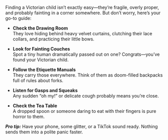 

Finding a Victorian child isn’t exactly easy—they’re fragile, overly proper, and probably fainting in a corner somewhere. But don’t worry, here’s your go-to guide:

- **Check the Drawing Room**  
  They love hiding behind heavy velvet curtains, clutching their lace collars, and practicing their little bows.  

- **Look for Fainting Couches**  
  Spot a tiny human dramatically passed out on one? Congrats—you’ve found your Victorian child.  

- **Follow the Etiquette Manuals**  
  They carry those everywhere. Think of them as doom-filled backpacks full of rules about forks.  

- **Listen for Gasps and Squeaks**  
  Any sudden “oh my!” or delicate cough probably means you’re close.  

- **Check the Tea Table**  
  A dropped spoon or someone daring to eat with their fingers is pure horror to them.  

**_Pro tip:_** Have your phone, some glitter, or a TikTok sound ready. Nothing sends them into a polite panic faster.
